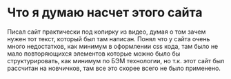 # Что я думаю насчет этого сайта
Писал сайт практически под копирку из видео, думая о том зачем нужен тот текст, который был там написан.
Понял что у сайта очень много недостатков, как минимум в оформлении css кода, там было не мало повторяющихся элементов которые можно было бы структурировать, как минимум по БЭМ технологии, но т.к. этот сайт был рассчитан на новчичков, там все это скорее всего не было применено.